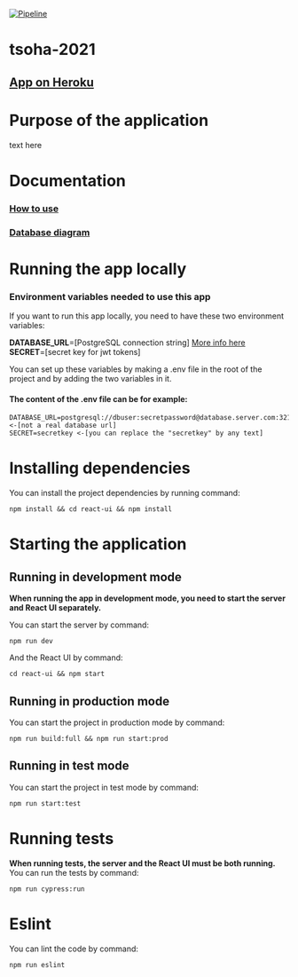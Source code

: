 [![Pipeline](https://github.com/lapptomi/tsoha-2021/actions/workflows/pipeline.yml/badge.svg)](https://github.com/lapptomi/tsoha-2021/actions/workflows/pipeline.yml)

# tsoha-2021

## [App on Heroku](https://tsoha-2021-tl.herokuapp.com/)

# Purpose of the application
text here


# Documentation
### [How to use](https://github.com/lapptomi/tsoha-2021/blob/docs/documentation/user-guide.md)  

### [Database diagram](https://github.com/lapptomi/tsoha-2021/blob/docs/documentation/images/dbdiagram.png)


# Running the app locally

### Environment variables needed to use this app
If you want to run this app locally, you need to have these two environment variables:

<b>DATABASE_URL</b>=[PostgreSQL connection string] [More info here](https://node-postgres.com/features/connecting)  
<b>SECRET</b>=[secret key for jwt tokens]

You can set up these variables by making a .env file in the root of the project and by adding the two variables in it.

#### The content of the .env file can be for example: 
```
DATABASE_URL=postgresql://dbuser:secretpassword@database.server.com:3211/mydb <-[not a real database url]
SECRET=secretkey <-[you can replace the "secretkey" by any text]
```

# Installing dependencies

You can install the project dependencies by running command:
```
npm install && cd react-ui && npm install
```

# Starting the application

## Running in development mode
<b>When running the app in development mode, you need to start the server and React UI separately.</b>  


You can start the server by command: 
```
npm run dev
```

And the React UI by command: 
```
cd react-ui && npm start
```



## Running in production mode
You can start the project in production mode by command:

```
npm run build:full && npm run start:prod
```


## Running in test mode
You can start the project in test mode by command:

```
npm run start:test
```


# Running tests
<b>When running tests, the server and the React UI must be both running.</b>  
You can run the tests by command: 

```
npm run cypress:run
```


# Eslint
You can lint the code by command:
```
npm run eslint
```
